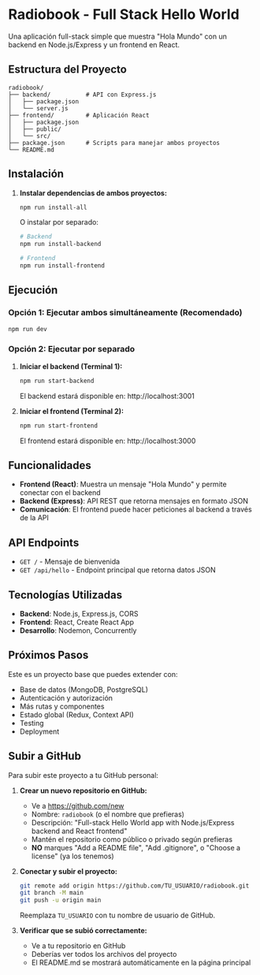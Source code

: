 # Radiobook - Full Stack Hello World

Una aplicación full-stack simple que muestra "Hola Mundo" con un backend en Node.js/Express y un frontend en React.

## Estructura del Proyecto

```
radiobook/
├── backend/          # API con Express.js
│   ├── package.json
│   └── server.js
├── frontend/         # Aplicación React
│   ├── package.json
│   ├── public/
│   └── src/
├── package.json      # Scripts para manejar ambos proyectos
└── README.md
```

## Instalación

1. **Instalar dependencias de ambos proyectos:**
   ```bash
   npm run install-all
   ```

   O instalar por separado:
   ```bash
   # Backend
   npm run install-backend
   
   # Frontend
   npm run install-frontend
   ```

## Ejecución

### Opción 1: Ejecutar ambos simultáneamente (Recomendado)
```bash
npm run dev
```

### Opción 2: Ejecutar por separado

1. **Iniciar el backend (Terminal 1):**
   ```bash
   npm run start-backend
   ```
   El backend estará disponible en: http://localhost:3001

2. **Iniciar el frontend (Terminal 2):**
   ```bash
   npm run start-frontend
   ```
   El frontend estará disponible en: http://localhost:3000

## Funcionalidades

- **Frontend (React)**: Muestra un mensaje "Hola Mundo" y permite conectar con el backend
- **Backend (Express)**: API REST que retorna mensajes en formato JSON
- **Comunicación**: El frontend puede hacer peticiones al backend a través de la API

## API Endpoints

- `GET /` - Mensaje de bienvenida
- `GET /api/hello` - Endpoint principal que retorna datos JSON

## Tecnologías Utilizadas

- **Backend**: Node.js, Express.js, CORS
- **Frontend**: React, Create React App
- **Desarrollo**: Nodemon, Concurrently

## Próximos Pasos

Este es un proyecto base que puedes extender con:
- Base de datos (MongoDB, PostgreSQL)
- Autenticación y autorización
- Más rutas y componentes
- Estado global (Redux, Context API)
- Testing
- Deployment

## Subir a GitHub

Para subir este proyecto a tu GitHub personal:

1. **Crear un nuevo repositorio en GitHub:**
   - Ve a https://github.com/new
   - Nombre: `radiobook` (o el nombre que prefieras)
   - Descripción: "Full-stack Hello World app with Node.js/Express backend and React frontend"
   - Mantén el repositorio como público o privado según prefieras
   - **NO** marques "Add a README file", "Add .gitignore", o "Choose a license" (ya los tenemos)

2. **Conectar y subir el proyecto:**
   ```bash
   git remote add origin https://github.com/TU_USUARIO/radiobook.git
   git branch -M main
   git push -u origin main
   ```

   Reemplaza `TU_USUARIO` con tu nombre de usuario de GitHub.

3. **Verificar que se subió correctamente:**
   - Ve a tu repositorio en GitHub
   - Deberías ver todos los archivos del proyecto
   - El README.md se mostrará automáticamente en la página principal
